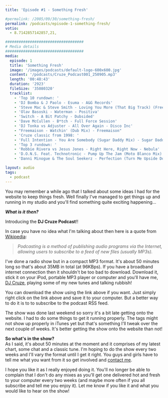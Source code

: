 ```yaml
---
title: 'Episode #1 - Something Fresh'

#permalink: /2005/09/30/something-fresh/
permalink: /podcasts/episode-1-something-fresh/
votio:
  - 8.7142857142857,21,

###################################
# Media details
###################################
media:
  episode: 1
  title: 'Something Fresh'
  image: '/images/podcasts/default-logo-600x600.jpg'
  content: '/podcasts/Cruze_Podcast001_250905.mp3'
  length: '00:48:43'
  duration: '2923'
  fileSize: '35080320'
  tracklist:
    - 'Top 10 rundown: '
    - 'DJ Bomba & J Paolo - Esuma - A&G Records'
    - 'Steve Mac & Steve Smith - Loving You More (That Big Track) (Freemasons Remix) - CR2 Records'
    - 'Olav Basoski - Waterman - Positiva'
    - 'Switch - A Bit Patchy - Dubsided'
    - 'Dave McCullen - B*tch - Full Force Session'
    - 'DJ Tonka vs Adjuster - All Over Again - Disco Inc'
    - "Freemaison - Watchin' (Dub Mix) - Freemaison"
    - 'Cruze classic from 1998: '
    - 'Full Intention - You Are Somebody (Sugar Daddy Mix) - Sugar Daddy Records'
    - 'Top 3 rundown: '
    - 'Robbie Rivera vs Jesus Jones - Right Here, Right Now - Nebula'
    - 'D.O.N.S. Feat. Technotronic - Pump Up The Jam (Moto Blanco Mix) - Data'
    - 'Danni Minogue & The Soul Seekerz - Perfection (Turn Me Upside Down) (Seamus Haji & Emmanuel Mix) - AATW'

layout: audio
tags:
  - podcast
---
```


You may remember a while ago that I talked about some ideas I had for the website to keep things fresh. Well finally I've managed to get things up and running in my studio and you'll find something quite exciting happening...

**_What is it then?_**

Introducing the **DJ Cruze Podcast**!!

In case you have no idea what I'm talking about then here is a quote from [Wikipedia](https://en.wikipedia.org/wiki/Podcast):

> _Podcasting is a method of publishing audio programs via the Internet, allowing users to subscribe to a feed of new files (usually MP3s)._

I've done a radio show but in a compact MP3 format. It's about 50 minutes long so that's about 35MB in total (at 96KBps). If you have a broadband internet connection then it shouldn't be too bad to download. Download it, stick it on your iPod, portable MP3 player or computer and you'll have me, [DJ Cruze]({{site.url}}), playing some of my new tunes and talking rubbish!

You can download the show using the link above if you want. Just simply right click on the link above and save it to your computer. But a better way to do it is to to subscribe to the podcast RSS feed.

The show was done last weekend so sorry it's a bit late getting onto the website. I had to do some things to get it running properly. The tags might not show up properly in iTunes yet but that's something I'll tweak over the next couple of weeks. It's better getting the show onto the website than not!

**So what's in the show?**  
As I said, it's about 50 minutes at the moment and it comprises of my latest chart, some chat and a classic tune. I'm hoping to do the show every two weeks and I'll vary the format until I get it right. You guys and girls have to tell me what you want from it so get involved and [contact me](/contact).

I hope you like it as I really enjoyed doing it. You'll no longer be able to complain that I don't do any mixes as you'll get one delivered hot and fresh to your computer every two weeks (and maybe more often if you all subscribe and tell me you enjoy it). Let me know if you like it and what you would like to hear on the show!
